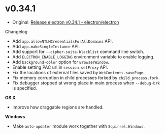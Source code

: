 # v0.34.1

* Original: [Release electron v0.34.1 - electron/electron](https://github.com/electron/electron/releases/tag/v0.34.1)

Changelog:

* Add `app.allowNTLMCredentialsForAllDomains` API.
* Add `app.makeSingleInstance` API.
* Add support for `--cipher-suite-blacklist` command line switch.
* Add `ELECTRON_ENABLE_LOGGING` environment variable to enable logging.
* Add `background-color` option for `BrowserWindow`.
* Enable setting PAC url in `session.setProxy` API.
* Fix the locations of external files saved by `WebContents.savePage`.
* Fix memory corruption in child processes forked by `child_process.fork`.
* Fix debugger stopped at wrong place in main process when `--debug-brk` is specified.

**OS X**

* Improve how draggable regions are handled.

**Windows**

* Make `auto-updater` module work together with `Squirrel.Windows`.
